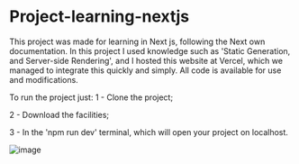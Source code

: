 # Project-learning-nextjs

This project was made for learning in Next js, following the Next own documentation.
In this project I used knowledge such as 'Static Generation, and Server-side Rendering', and I hosted this website at Vercel, which we managed to integrate this quickly and simply.
All code is available for use and modifications.

To run the project just:
1 - Clone the project;

2 - Download the facilities;

3 - In the 'npm run dev' terminal, which will open your project on localhost.

![image](https://user-images.githubusercontent.com/51060912/112182745-52041f80-8bdc-11eb-9efc-55b248f66034.png)
